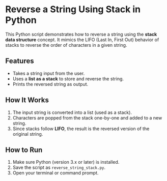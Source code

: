 # Reverse a String Using Stack in Python

This Python script demonstrates how to reverse a string using the **stack data structure** concept. It mimics the LIFO (Last In, First Out) behavior of stacks to reverse the order of characters in a given string.

## Features

- Takes a string input from the user.
- Uses a **list as a stack** to store and reverse the string.
- Prints the reversed string as output.

## How It Works

1. The input string is converted into a list (used as a stack).
2. Characters are popped from the stack one-by-one and added to a new string.
3. Since stacks follow **LIFO**, the result is the reversed version of the original string.

## How to Run

1. Make sure Python (version 3.x or later) is installed.
2. Save the script as `reverse_string_stack.py`.
3. Open your terminal or command prompt.
